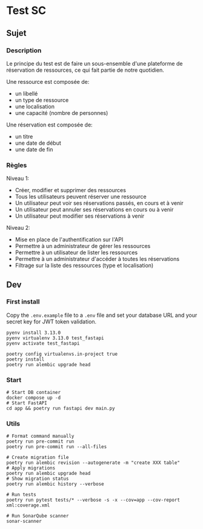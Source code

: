 # Test SC

## Sujet
### Description
Le principe du test est de faire un sous-ensemble d'une plateforme de réservation de ressources, ce qui fait partie de notre quotidien.

Une ressource est composée de:
* un libellé
* un type de ressource
* une localisation
* une capacité (nombre de personnes)

Une réservation est composée de:
* un titre
* une date de début
* une date de fin

### Règles
Niveau 1:
* Créer, modifier et supprimer des ressources
* Tous les utilisateurs peuvent réserver une ressource
* Un utilisateur peut voir ses réservations passés, en cours et à venir
* Un utilisateur peut annuler ses réservations en cours ou à venir
* Un utilisateur peut modifier ses réservations à venir

Niveau 2:
* Mise en place de l'authentification sur l'API
* Permettre à un administrateur de gérer les ressources
* Permettre à un utilisateur de lister les ressources
* Permettre à un administrateur d'accéder à toutes les réservations
* Filtrage sur la liste des ressources (type et localisation)

## Dev
### First install
Copy the `.env.example` file to a `.env` file and set your database URL and your secret key for JWT token validation.

```
pyenv install 3.13.0
pyenv virtualenv 3.13.0 test_fastapi
pyenv activate test_fastapi
```

```
poetry config virtualenvs.in-project true
poetry install
poetry run alembic upgrade head
```

### Start
```
# Start DB container
docker compose up -d
# Start FastAPI
cd app && poetry run fastapi dev main.py
```

### Utils
```
# Format command manually
poetry run pre-commit run
poetry run pre-commit run --all-files

# Create migration file
poetry run alembic revision --autogenerate -m "create XXX table"
# Apply migrations
poetry run alembic upgrade head
# Show migration status
poetry run alembic history --verbose

# Run tests
poetry run pytest tests/* --verbose -s -x --cov=app --cov-report xml:coverage.xml

# Run SonarQube scanner
sonar-scanner
```
